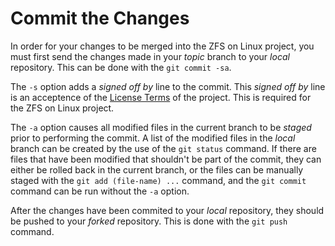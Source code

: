 # Commit the Changes

In order for your changes to be merged into the ZFS on Linux project, you must first send the changes made in your *topic* branch to your *local* repository.  This can be done with the ```git commit -sa```.  

The ```-s``` option adds a *signed off by* line to the commit.  This *signed off by* line is an acceptence of the [License Terms][license] of the project.  This is required for the ZFS on Linux project.

The ```-a``` option causes all modified files in the current branch to be *staged* prior to performing the commit.  A list of the modified files in the *local* branch can be created by the use of the ```git status``` command.  If there are files that have been modified that shouldn't be part of the commit, they can either be rolled back in the current branch, or the files can be manually staged with the ```git add (file-name) ...``` command, and the ```git commit``` command can be run without the ```-a``` option.

After the changes have been commited to your *local* repository, they should be pushed to your *forked* repository.  This is done with the ```git push``` command.

[license]: https://github.com/zfsonlinux/zfs/blob/master/COPYRIGHT
